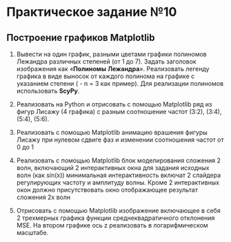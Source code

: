 # Практическое задание №10

## Построение графиков Matplotlib

1. Вывести на один график, разными цветами графики полиномов Лежандра различных степеней (от 1 до 7). Задать заголовок изображения как «**Полиномы** **Лежандра**». Реализовать легенду графика в виде выносок от каждого полинома на графике с указанием степени ( - n = 3 как пример). Для реализации полиномов использовать **ScyPy**.

2. Реализовать на Python и отрисовать с помощью Matplotlib ряд из фигур Лисажу (4 графика) с разным соотношение частот (3:2), (3:4), (5:4), (5:6).

3. Реализовать с помощью Matplotlib анимацию врашения фигуры Лисажу при нулевом сдвиге фаз и изменении соотношения частот от 0 до 1

4. Реализовать с помощью Matplotlib блок моделирования сложения 2 волн, включающий 2 интерактивных окна для задания исходных волн (как sin(x)) минимальная интерактивность включат 2 слайдера регулирующих частоту и амплитуду волны. Кроме 2 интерактивных окон должно присутствовать окно отображающее результат сложения 2х волн

5. Отрисовать с помощью Matplotlib изображение включающее в себя 2 трехмерных графика функции среднеквадратичного отклонения MSE. На втором графике ось z реализовать в логарифмическом масштабе.
